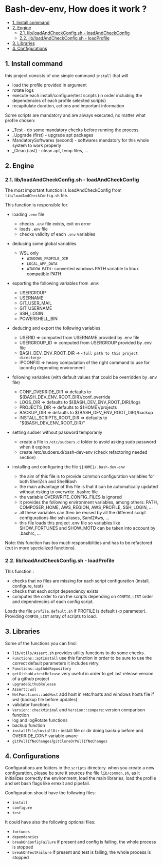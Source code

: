 # Bash-dev-env, How does it work ?

- [1. Install command](#1-install-command)
- [2. Engine](#2-engine)
  - [2.1. lib/loadAndCheckConfig.sh - loadAndCheckConfig](#21-libloadandcheckconfigsh---loadandcheckconfig)
  - [2.2. lib/loadAndCheckConfig.sh - loadProfile](#22-libloadandcheckconfigsh---loadprofile)
- [3. Libraries](#3-libraries)
- [4. Configurations](#4-configurations)

## 1. Install command

this project consists of one simple command `install` that will

- load the profile provided in argument
- rotate logs
- execute each install/configure/test scripts (in order including the
  dependencies of each profile selected scripts)
- recapitulate duration, actions and important information

Some scripts are mandatory and are always executed, no matter what profile
chosen:

- \_Test - do some mandatory checks before running the process
- \_Upgrade (first) - upgrade apt packages
- MandatorySoftwares (second) - softwares mandatory for this whole system to
  work properly
- \_Clean (last) - clean apt, temp files, ...

## 2. Engine

### 2.1. lib/loadAndCheckConfig.sh - loadAndCheckConfig

The most important function is loadAndCheckConfig from
`lib/loadAndCheckConfig.sh` file.

This function is responsible for:

- loading `.env` file

  - checks `.env` file exists, exit on error
  - loads `.env` file
  - checks validity of each `.env` variables

- deducing some global variables

  - WSL only
    - `WINDOWS_PROFILE_DIR`
    - `LOCAL_APP_DATA`
    - `WINDOW_PATH` : converted windows PATH variable to linux compatible PATH

- exporting the following variables from .env:

  - USERGROUP
  - USERNAME
  - GIT_USER_MAIL
  - GIT_USERNAME
  - SSH_LOGIN
  - POWERSHELL_BIN

- deducing and export the following variables

  - USERID => computed from USERNAME provided by .env file
  - USERGROUP_ID => computed from USERGROUP provided by .env file
  - BASH_DEV_ENV_ROOT_DIR => `<full path to this project directory>`
  - IPCONFIG => heavy computation of the right command to use for ipconfig
    depending environment

- following variables (with default values that could be overridden by .env
  file)

  - CONF_OVERRIDE_DIR => defaults to ${BASH_DEV_ENV_ROOT_DIR}/conf_override
  - LOGS_DIR => defaults to ${BASH_DEV_ENV_ROOT_DIR}/logs
  - PROJECTS_DIR => defaults to ${HOME}/projects
  - BACKUP_DIR => defaults to ${BASH_DEV_ENV_ROOT_DIR}/backup
  - INSTALL_SCRIPTS_ROOT_DIR => defaults to "${BASH_DEV_ENV_ROOT_DIR}"

- setting sudoer without password temporarily

  - create a file in `/etc/sudoers.d` folder to avoid asking sudo password when
    it expires
  - create /etc/sudoers.d/bash-dev-env (check refactoring needed section)

- installing and configuring the file `${HOME}/.bash-dev-env`
  - the aim of this file is to provide common configuration variables for both
    ShellZsh and ShellBash
  - the main advantage of this file is that it can be automatically updated
    without risking to overwrite .bashrc file
  - the variable OVERWRITE_CONFIG_FILES is ignored
  - it provides the following environment variables, among others: PATH,
    COMPOSER_HOME, AWS_REGION, AWS_PROFILE, SSH_LOGIN, ...
  - all these variables can then be reused by all the different script
    configurations like ssh aliases, Saml2Aws, ...
  - this file loads this project .env file so variables like SHOW_FORTUNES and
    SHOW_MOTD can be taken into account by .bashrc, ...

Note: this function has too much responsibilities and has to be refactored (cut
in more specialized functions).

### 2.2. lib/loadAndCheckConfig.sh - loadProfile

This function :

- checks that no files are missing for each script configuration (install,
  configure, test)
- checks that each script dependency exists
- computes the order to run the scripts depending on `CONFIG_LIST` order and
  dependencies of each config script.

Loads the file `profile.default.sh` if PROFILE is default (-p parameter).
Providing `CONFIG_LIST` array of scripts to load.

## 3. Libraries

Some of the functions you can find:

- `lib/utils/Assert.sh` provides utility functions to do some checks.
- `Functions::aptInstall` use this function in order to be sure to use the
  correct default parameters it includes retry.
- `Functions::aptAddRepository`
- `getGithubLatestRelease` very useful in order to get last release version of a
  github project
- `upgradeGithubRelease`
- `Assert::wsl`
- `NetFunctions::addHost` add host in /etc/hosts and windows hosts file if wsl
  (backup file before updates)
- validator functions
- `Version::checkMinimal` and `Version::compare`: version comparison function
- log and logRotate functions
- backup function
- `installFile`/`installDir` install file or dir doing backup before and
  OVERRIDE_CONF variable aware
- `gitPullIfNoChanges`/`gitCloneOrPullIfNoChanges`

## 4. Configurations

Configurations are folders in the `scripts` directory. when you create a new
configuration, please be sure it sources the file `lib/common.sh`, as it
initializes correctly the environment, load the main libraries, load the profile
and set bash flags like errexit and pipefail.

Configuration should have the following files:

- `install`
- `configure`
- `test`

It could have also the following optional files:

- `fortunes`
- `dependencies`
- `breakOnConfigFailure` if present and config is failing, the whole process is
  stopped
- `breakOnTestFailure` if present and test is failing, the whole process is
  stopped
